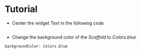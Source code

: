 
# Tutorial
- Center the widget *Text* in the following code
```dart

```
- Change the background color of the *Scaffold* to *Colors.blue*
```dart
backgroundColor: Colors.blue
```
